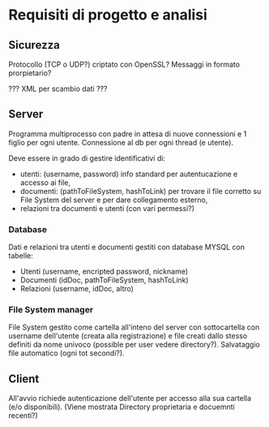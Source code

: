# Requisiti di progetto e analisi

## Sicurezza 
Protocollo (TCP o UDP?) criptato con OpenSSL?
Messaggi in formato prorpietario?

??? XML per scambio dati ???

## Server
Programma multiprocesso con padre in attesa di nuove connessioni e 1 figlio per ogni utente.
Connessione al db per ogni thread (e utente).

Deve essere in grado di gestire identificativi di:
- utenti: (username, password) info standard per autentucazione e accesso ai file, 
- documenti: (pathToFileSystem, hashToLink) per trovare il file corretto su File System del server e per dare collegamento esterno,
- relazioni tra documenti  e utenti (con vari permessi?)

### Database
Dati e relazioni tra utenti e documenti gestiti con database MYSQL con tabelle:
 - Utenti (username, encripted password, nickname)
 - Documenti (idDoc, pathToFileSystem, hashToLink)
 - Relazioni (username, idDoc, altro)

### File System manager
File System gestito come cartella all'inteno del server con sottocartella con username dell'utente (creata alla registrazione) e file creati dallo stesso definiti da nome univoco (possible per user vedere directory?).
Salvataggio file automatico (ogni tot secondi?).



## Client 
All'avvio richiede autenticazione dell'utente per accesso alla sua cartella (e/o disponibili).
(Viene mostrata Directory proprietaria e docuemnti recenti?) 

